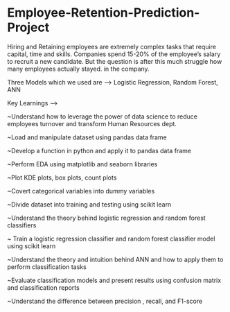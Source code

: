 # Employee-Retention-Prediction-Project
Hiring and Retaining employees are extremely complex tasks that require capital, time and skills. Companies spend 15-20% of the employee’s salary to recruit a new candidate. But the question is after this much struggle how many employees actually stayed. in the company.

Three Models which we used are —>
Logistic Regression, 
Random Forest, 
ANN

Key Learnings —>

~Understand how to leverage the power of data science to reduce employees turnover and transform Human Resources dept.

~Load and manipulate dataset using pandas data frame

~Develop a function in python and apply it to pandas data frame

~Perform EDA using matplotlib and seaborn libraries

~Plot KDE plots, box plots, count plots

~Covert categorical variables into dummy variables

~Divide dataset into training and testing using scikit learn

~Understand the theory behind logistic regression and random forest classifiers

~ Train a logistic regression classifier and random forest classifier model using scikit learn

~Understand the theory and intuition behind ANN and how to apply them to perform classification tasks

~Evaluate classification models and present results using confusion matrix and classification reports

~Understand the difference between precision , recall, and F1-score
